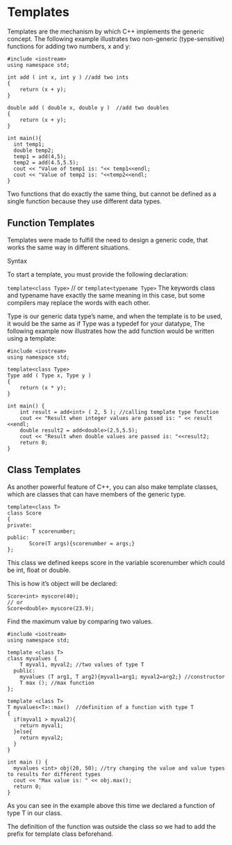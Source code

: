 # Templates

Templates are the mechanism by which C++ implements the generic concept.
The following example illustrates two non-generic (type-sensitive) functions for adding two numbers, x and y:
```
#include <iostream>
using namespace std;

int add ( int x, int y ) //add two ints
{
    return (x + y);
}

double add ( double x, double y )  //add two doubles
{
    return (x + y);
}

int main(){
  int temp1;
  double temp2;
  temp1 = add(4,5);
  temp2 = add(4.5,5.5);
  cout << "Value of temp1 is: "<< temp1<<endl;
  cout << "Value of temp2 is: "<<temp2<<endl;
}
```

Two functions that do exactly the same thing, but cannot be defined as a single function because they use different data types.

## Function Templates

Templates were made to fulfill the need to design a generic code, that works the same way in different situations.

Syntax

To start a template, you must provide the following declaration:

`template<class Type>`
// or
`template<typename Type>`
The keywords class and typename have exactly the same meaning in this case, but some compilers may replace the words with each other.

Type is our generic data type’s name, and when the template is to be used, it would be the same as if Type was a typedef for your datatype,
The following example now illustrates how the add function would be written using a template​:
```
#include <iostream>
using namespace std;

template<class Type>
Type add ( Type x, Type y )
{
    return (x * y);
}

int main() {
    int result = add<int> ( 2, 5 ); //calling template type function
    cout << "Result when integer values are passed is: " << result <<endl;
    double result2 = add<double>(2.5,5.5);
    cout << "Result when double values are passed is: "<<result2;
    return 0;
}
```
## Class Templates

As another powerful feature of C++, you can also make template classes, which are classes that can have members of the generic type.
```
template<class T>
class Score
{
private:
        T scorenumber;
public:
       Score(T args){scorenumber = args;}
};
```
This class we defined keeps score in the variable scorenumber which could be int, float or double.

This is how it’s object will b​e declared:
```
Score<int> myscore(40);
// or
Score<double> myscore(23.9);
```
Find the maximum value by comparing two values.
```
#include <iostream>
using namespace std;

template <class T>
class myvalues {
    T myval1, myval2; //two values of type T
  public:
    myvalues (T arg1, T arg2){myval1=arg1; myval2=arg2;} //constructor
    T max (); //max function
};

template <class T>
T myvalues<T>::max()  //definition of a function with type T
{
  if(myval1 > myval2){
    return myval1;
  }else{
    return myval2;
  }
}

int main () {
  myvalues <int> obj(20, 50); //try changing the value and value types to results for different types 
  cout << "Max value is: " << obj.max();
  return 0;
}
```
As you can see in the example above this time we declared a function of type T in our class.

The definition of the function was outside the class so we had to add the prefix for template class beforehand.
